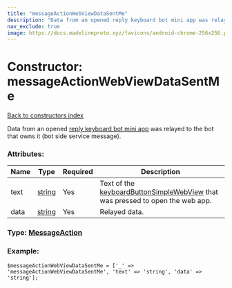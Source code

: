 ```yaml
---
title: "messageActionWebViewDataSentMe"
description: "Data from an opened reply keyboard bot mini app was relayed to the bot that owns it (bot side service message)."
nav_exclude: true
image: https://docs.madelineproto.xyz/favicons/android-chrome-256x256.png
---
```

# Constructor: messageActionWebViewDataSentMe  
[Back to constructors index](/API_docs/constructors/index.html)



Data from an opened [reply keyboard bot mini app](https://core.telegram.org/api/bots/webapps) was relayed to the bot that owns it (bot side service message).

### Attributes:

| Name     |    Type       | Required | Description |
|----------|---------------|----------|-------------|
|text|[string](/API_docs/types/string.html) | Yes|Text of the [keyboardButtonSimpleWebView](../constructors/keyboardButtonSimpleWebView.html) that was pressed to open the web app.|
|data|[string](/API_docs/types/string.html) | Yes|Relayed data.|



### Type: [MessageAction](/API_docs/types/MessageAction.html)


### Example:

```
$messageActionWebViewDataSentMe = ['_' => 'messageActionWebViewDataSentMe', 'text' => 'string', 'data' => 'string'];
```  
